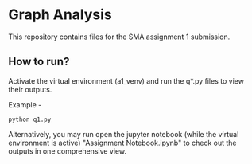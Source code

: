 # Graph Analysis
 This repository contains files for the SMA assignment 1 submission.
## How to run?
Activate the virtual environment (a1_venv) and run the q*.py files to view their outputs.

Example -
```
python q1.py
```

Alternatively, you may run open the jupyter notebook (while the virtual environment is active) "Assignment Notebook.ipynb" to check out the outputs in one comprehensive view.
